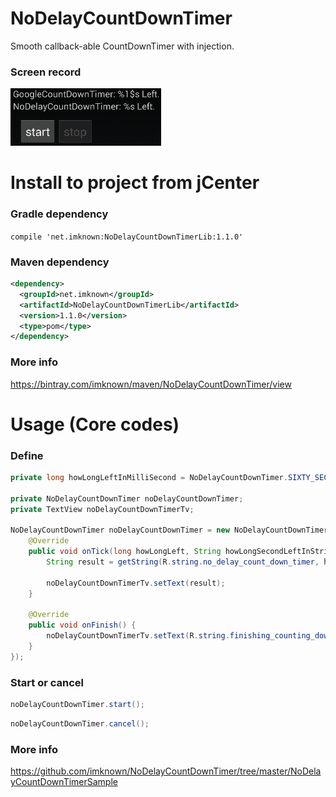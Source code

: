 # NoDelayCountDownTimer
Smooth callback-able CountDownTimer with injection.

### Screen record
![github](https://raw.githubusercontent.com/imknown/NoDelayCountDownTimer/master/Art/screen_record.gif "github")

# Install to project from jCenter
### Gradle dependency
`compile 'net.imknown:NoDelayCountDownTimerLib:1.1.0'`

### Maven dependency
 ``` xml
 <dependency>
   <groupId>net.imknown</groupId>
   <artifactId>NoDelayCountDownTimerLib</artifactId>
   <version>1.1.0</version>
   <type>pom</type>
 </dependency>
 ```

### More info
https://bintray.com/imknown/maven/NoDelayCountDownTimer/view



# Usage (Core codes)
### Define
``` java
private long howLongLeftInMilliSecond = NoDelayCountDownTimer.SIXTY_SECONDS;

private NoDelayCountDownTimer noDelayCountDownTimer;
private TextView noDelayCountDownTimerTv;

NoDelayCountDownTimer noDelayCountDownTimer = new NoDelayCountDownTimerInjector<TextView>(noDelayCountDownTimerTv, howLongLeftInMilliSecond).inject(new NoDelayCountDownTimerInjector.ICountDownTimerCallback() {
    @Override
    public void onTick(long howLongLeft, String howLongSecondLeftInStringFormat) {
        String result = getString(R.string.no_delay_count_down_timer, howLongSecondLeftInStringFormat);

        noDelayCountDownTimerTv.setText(result);
    }

    @Override
    public void onFinish() {
        noDelayCountDownTimerTv.setText(R.string.finishing_counting_down);
    }
});
```

### Start or cancel
``` java
noDelayCountDownTimer.start();
```
``` java
noDelayCountDownTimer.cancel();
```

### More info
https://github.com/imknown/NoDelayCountDownTimer/tree/master/NoDelayCountDownTimerSample
